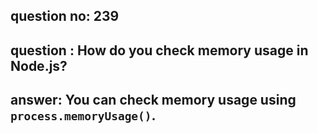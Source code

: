 
      
## question no: 239

## question : How do you check memory usage in Node.js?

## answer: You can check memory usage using `process.memoryUsage()`.
      